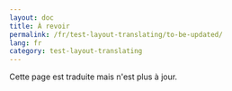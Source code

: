 ```yaml
---
layout: doc
title: À revoir
permalink: /fr/test-layout-translating/to-be-updated/
lang: fr
category: test-layout-translating
---
```


Cette page est traduite mais n'est plus à jour.
